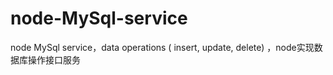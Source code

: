 # node-MySql-service
node MySql  service，data operations ( insert, update, delete) ，node实现数据库操作接口服务
